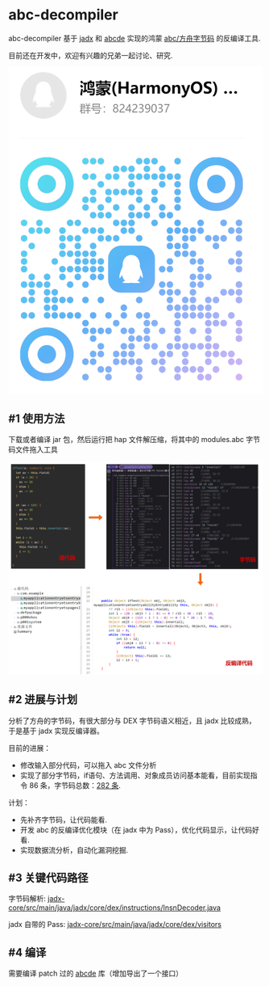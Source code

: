 # abc-decompiler

abc-decompiler 基于 [jadx](https://github.com/skylot/jadx/) 和 [abcde](https://github.com/Yricky/abcde/tree/main) 实现的鸿蒙 [abc/方舟字节码](https://developer.huawei.com/consumer/cn/doc/harmonyos-guides-V5/arkts-bytecode-fundamentals-V5#%E6%9C%AF%E8%AF%AD%E5%92%8C%E7%BA%A6%E6%9D%9F) 的反编译工具.

目前还在开发中，欢迎有兴趣的兄弟一起讨论、研究.

![qq.png](qq.png)

## #1 使用方法

下载或者编译 jar 包，然后运行把 hap 文件解压缩，将其中的 modules.abc 字节码文件拖入工具

![img.png](img.png)


## #2 进展与计划

分析了方舟的字节码，有很大部分与 DEX 字节码语义相近，且 jadx 比较成熟，于是基于 jadx 实现反编译器。

目前的进展：
- 修改输入部分代码，可以拖入 abc 文件分析
- 实现了部分字节码，if语句、方法调用、对象成员访问基本能看，目前实现指令 86 条，字节码总数：[282 条](https://developer.huawei.com/consumer/cn/doc/harmonyos-guides-V5/arkts-bytecode-fundamentals-V5#%E6%9C%AF%E8%AF%AD%E5%92%8C%E7%BA%A6%E6%9D%9F).

计划：
- 先补齐字节码，让代码能看.
- 开发 abc 的反编译优化模块（在 jadx 中为 Pass），优化代码显示，让代码好看.
- 实现数据流分析，自动化漏洞挖掘.


## #3 关键代码路径

字节码解析: [jadx-core/src/main/java/jadx/core/dex/instructions/InsnDecoder.java](./jadx-core/src/main/java/jadx/core/dex/instructions/InsnDecoder.java)

jadx 自带的 Pass: [jadx-core/src/main/java/jadx/core/dex/visitors](./jadx-core/src/main/java/jadx/core/dex/visitors)


## #4 编译

需要编译 patch 过的 [abcde](https://github.com/ohos-decompiler/abcde) 库（增加导出了一个接口）

